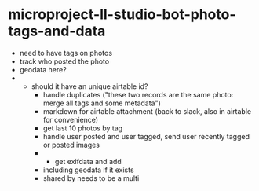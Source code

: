 # microproject-ll-studio-bot-photo-tags-and-data

* need to have tags on photos
* track who posted the photo
* geodata here?
* * should it have an unique airtable id?
    * handle duplicates ("these two records are the same photo: merge all tags and some metadata")
    * markdown for airtable attachment (back to slack, also in airtable for convenience)
    * get last 10 photos by tag
    * handle user posted and user tagged, send user recently tagged or posted images
    * * get exifdata and add 
    * including geodata if it exists
    * shared by needs to be a multi